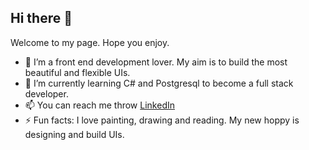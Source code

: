 ## Hi there 👋
Welcome to my page. Hope you enjoy.

- 🔭 I’m a front end development lover. My aim is to build the most beautiful and flexible UIs.
- 🌱 I’m currently learning C# and Postgresql to become a full stack developer.
- 📫 You can reach me throw [LinkedIn](https://linkedin.com/in/almaha-altamimi-936264183)
- ⚡ Fun facts: I love painting, drawing and reading. My new hoppy is designing and build UIs.

